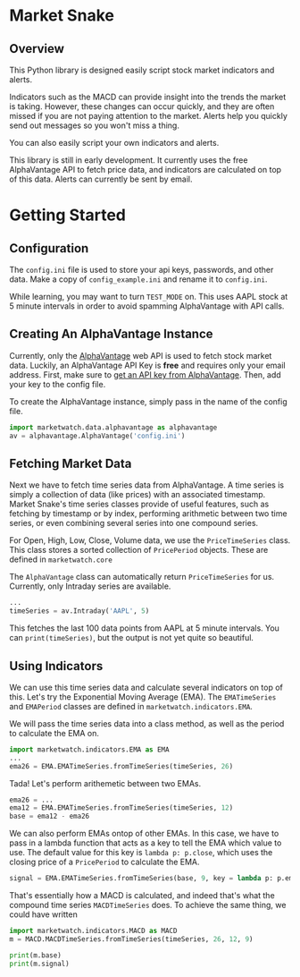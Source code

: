 # Market Snake

## Overview

This Python library is designed easily script stock market indicators and alerts.

Indicators such as the MACD can provide insight into the trends the market is
taking. However, these changes can occur quickly, and they are often missed
if you are not paying attention to the market. Alerts help you quickly send
out messages so you won't miss a thing.

You can also easily script your own indicators and alerts.

This library is still in early development. It currently uses the free
AlphaVantage API to fetch price data, and indicators are calculated on top of
this data. Alerts can currently be sent by email.

# Getting Started

## Configuration

The `config.ini` file is used to store your api keys, passwords, and other data.
Make a copy of `config_example.ini` and rename it to `config.ini`.

While learning, you may want to turn `TEST_MODE` on. This uses AAPL stock at
5 minute intervals in order to avoid spamming AlphaVantage with API calls.

## Creating An AlphaVantage Instance

Currently, only the [AlphaVantage](https://www.alphavantage.co) web API is used to fetch stock market data.
Luckily, an AlphaVantage API Key is **free** and requires only your email address.
First, make sure to [get an API key from AlphaVantage](https://www.alphavantage.co/support/#api-key).
Then, add your key to the config file.

To create the AlphaVantage instance, simply pass in the name of the config file.

```python
import marketwatch.data.alphavantage as alphavantage
av = alphavantage.AlphaVantage('config.ini')
```

## Fetching Market Data

Next we have to fetch time series data from AlphaVantage. A time series
is simply a collection of data (like prices) with an associated timestamp.
Market Snake's time series classes provide of useful features, such as
fetching by timestamp or by index, performing arithmetic between two
time series, or even combining several series into one compound series.

For Open, High, Low, Close, Volume data, we use the `PriceTimeSeries` class.
This class stores a sorted collection of `PricePeriod` objects. These
are defined in `marketwatch.core`

The `AlphaVantage` class can automatically return `PriceTimeSeries` for us.
Currently, only Intraday series are available.

```python
...
timeSeries = av.Intraday('AAPL', 5)
```

This fetches the last 100 data points from AAPL at 5 minute intervals.
You can `print(timeSeries)`, but the output is not yet quite so beautiful.

## Using Indicators

We can use this time series data and calculate several indicators on top
of this. Let's try the Exponential Moving Average (EMA).
The `EMATimeSeries` and `EMAPeriod` classes are defined in `marketwatch.indicators.EMA`.

We will pass the time series data into a class method, as well as the
period to calculate the EMA on.

```python
import marketwatch.indicators.EMA as EMA
...
ema26 = EMA.EMATimeSeries.fromTimeSeries(timeSeries, 26)
```

Tada! Let's perform arithemetic between two EMAs.

```python
ema26 = ...
ema12 = EMA.EMATimeSeries.fromTimeSeries(timeSeries, 12)
base = ema12 - ema26
```

We can also perform EMAs ontop of other EMAs. In this case, we have to
pass in a lambda function that acts as a key to tell the EMA which
value to use. The default value for this key is `lambda p: p.close`, which
uses the closing price of a `PricePeriod` to calculate the EMA.

```python
signal = EMA.EMATimeSeries.fromTimeSeries(base, 9, key = lambda p: p.ema)
```

That's essentially how a MACD is calculated, and indeed that's what the
compound time series `MACDTimeSeries` does. To achieve the same thing,
we could have written

```python
import marketwatch.indicators.MACD as MACD
m = MACD.MACDTimeSeries.fromTimeSeries(timeSeries, 26, 12, 9)

print(m.base)
print(m.signal)
```
